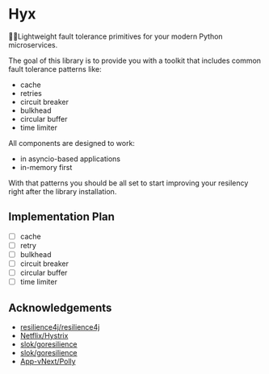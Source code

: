 # Hyx

🧘‍♀️Lightweight fault tolerance primitives for your modern Python microservices.

The goal of this library is to provide you with a toolkit that includes common fault tolerance patterns like:

- cache
- retries
- circuit breaker
- bulkhead
- circular buffer
- time limiter

All components are designed to work:

- in asyncio-based applications
- in-memory first

With that patterns you should be all set to start improving your resilency right after the library installation.

## Implementation Plan

- [ ] cache
- [ ] retry
- [ ] bulkhead
- [ ] circuit breaker
- [ ] circular buffer
- [ ] time limiter

## Acknowledgements

- [resilience4j/resilience4j](https://github.com/resilience4j/resilience4j)
- [Netflix/Hystrix](https://github.com/Netflix/Hystrix)
- [slok/goresilience](https://github.com/slok/goresilience)
- [slok/goresilience](https://github.com/slok/goresilience)
- [App-vNext/Polly](https://github.com/App-vNext/Polly)